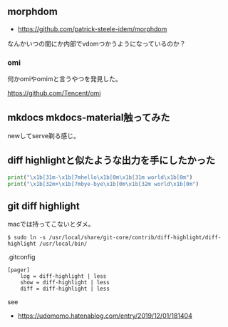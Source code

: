 ## morphdom

- https://github.com/patrick-steele-idem/morphdom

なんかいつの間にか内部でvdomつかうようになっているのか？

### omi

何かomiやomimと言うやつを発見した。

https://github.com/Tencent/omi

## mkdocs mkdocs-material触ってみた

newしてserve剃る感じ。

## diff highlightと似たような出力を手にしたかった

```python
print("\x1b[31m-\x1b[7mhello\x1b[0m\x1b[31m world\x1b[0m")
print("\x1b[32m+\x1b[7mbye-bye\x1b[0m\x1b[32m world\x1b[0m")
```

## git diff highlight

macでは持ってこないとダメ。

```console
$ sudo ln -s /usr/local/share/git-core/contrib/diff-highlight/diff-highlight /usr/local/bin/
```

.gitconfig

```
[pager]
    log = diff-highlight | less
    show = diff-highlight | less
    diff = diff-highlight | less
```

see

- https://udomomo.hatenablog.com/entry/2019/12/01/181404

